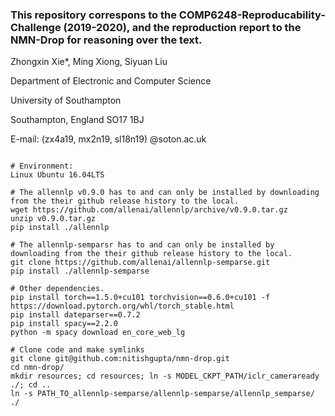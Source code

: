 ### This repository correspons to the COMP6248-Reproducability-Challenge (2019-2020), and the reproduction report to the NMN-Drop for reasoning over the text.

Zhongxin Xie*, Ming Xiong, Siyuan Liu

Department of Electronic and Computer Science 

University of Southampton

Southampton, England SO17 1BJ

E-mail: (zx4a19, mx2n19, sl18n19) @soton.ac.uk

```

# Environment: 
Linux Ubuntu 16.04LTS

# The allennlp v0.9.0 has to and can only be installed by downloading from the their github release history to the local.
wget https://github.com/allenai/allennlp/archive/v0.9.0.tar.gz
unzip v0.9.0.tar.gz
pip install ./allennlp

# The allennlp-semparsr has to and can only be installed by downloading from the their github release history to the local.
git clone https://github.com/allenai/allennlp-semparse.git
pip install ./allennlp-semparse

# Other dependencies.
pip install torch==1.5.0+cu101 torchvision==0.6.0+cu101 -f https://download.pytorch.org/whl/torch_stable.html
pip install dateparser==0.7.2
pip install spacy==2.2.0
python -m spacy download en_core_web_lg

# Clone code and make symlinks
git clone git@github.com:nitishgupta/nmn-drop.git
cd nmn-drop/
mkdir resources; cd resources; ln -s MODEL_CKPT_PATH/iclr_cameraready ./; cd ..    
ln -s PATH_TO_allennlp-semparse/allennlp-semparse/allennlp_semparse/ ./ 
```
